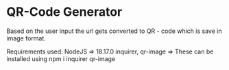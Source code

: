 # QR-Code Generator
Based on the user input the url gets converted to QR - code which is save in image format.

Requirements used: 
NodeJS => 18.17.0
inquirer, qr-image => These can be installed using npm i inquirer qr-image
